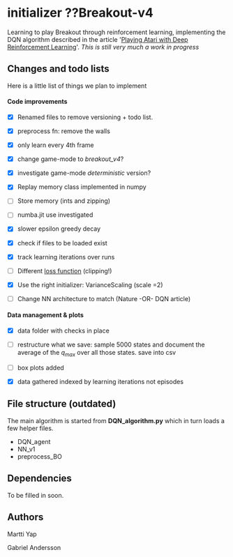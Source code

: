# initializer ??Breakout-v4

Learning to play Breakout through reinforcement learning, implementing the DQN algorithm described in the article '[Playing Atari with Deep Reinforcement Learning](https://www.cs.toronto.edu/~vmnih/docs/dqn.pdf)'.  *This is still very much a work in progress*



## Changes and todo lists

Here is a little list of things we plan to implement

#### Code improvements

- [x] Renamed files to remove versioning + todo list.

- [x] preprocess fn: remove the walls

- [x] only learn every 4th frame

- [x] change game-mode to *breakout_v4*?

- [x] investigate game-mode  *deterministic* version?

- [x] Replay memory class implemented in numpy

- [ ] Store memory (ints and zipping)

- [ ] numba.jit use investigated

- [x] slower epsilon greedy decay

- [x] check if files to be loaded exist

- [x] track learning iterations over runs

- [ ] Different [loss function](https://towardsdatascience.com/tutorial-double-deep-q-learning-with-dueling-network-architectures-4c1b3fb7f756) (clipping!)

- [x] Use the right initializer: VarianceScaling  (scale =2)

- [ ] Change NN architecture to match (Nature -OR- DQN article)

  



#### Data management & plots

- [x] data folder with checks in place

- [ ] restructure what we save: sample 5000 states and document the average of the $q_{max}$ over all those states. save into csv

- [ ] box plots added

- [x] data gathered indexed by learning iterations not episodes



## File structure (outdated)

The main algorithm is started from **DQN_algorithm.py** which in turn loads a few helper files.

* DQN_agent
* NN_v1
* preprocess_BO

## Dependencies

To be filled in soon.

## Authors

Martti Yap

Gabriel Andersson
